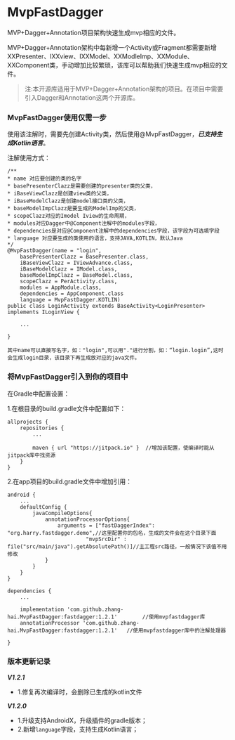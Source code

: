 # MvpFastDagger
MVP+Dagger+Annotation项目架构快速生成mvp相应的文件。

MVP+Dagger+Annotation架构中每新增一个Activity或Fragment都需要新增XXPresenter、IXXview、IXXModel、XXModleImp、XXModule、XXComponent类，手动增加比较繁琐，该库可以帮助我们快速生成mvp相应的文件。

> 注:本开源库适用于MVP+Dagger+Annotation架构的项目。在项目中需要引入Dagger和Annotation这两个开源库。

### MvpFastDagger使用仅需一步 ###

使用该注解时，需要先创建Activity类，然后使用@MvpFastDagger，***已支持生成Kotlin语言***。

注解使用方式：
    
	/**
	* name 对应要创建的类的名字
	* basePresenterClazz是需要创建的presenter类的父类，
	* iBaseViewClazz是创建view类的父类，
	* iBaseModelClazz是创建model接口类的父类，
	* baseModelImpClazz是要生成的ModelImp的父类，
	* scopeClazz对应的Imodel Iview的生命周期，
	* modules对应Dagger中@Component注解中的modules字段，
	* dependencies是对应@Component注解中的dependencies字段，该字段为可选填字段
	* language 对应要生成的类使用的语言，支持JAVA,KOTLIN，默认Java
	*/
	@MvpFastDagger(name = "login",
        basePresenterClazz = BasePresenter.class,
        iBaseViewClazz = IViewAdvance.class,
        iBaseModelClazz = IModel.class,
        baseModelImpClazz = BaseModel.class,
        scopeClazz = PerActivity.class,
        modules = AppModule.class,
        dependencies = AppComponent.class
        language = MvpFastDagger.KOTLIN)
	public class LoginActivity extends BaseActivity<LoginPresenter> implements ILoginView {
		
		...

	}

`` 其中name可以直接写名字，如："login",可以用"."进行分割，如：“login.login”,这时会生成login目录，该目录下再生成放对应的java文件。 ``

### 将MvpFastDagger引入到你的项目中 ###

在Gradle中配置设置：

1.在根目录的build.gradle文件中配置如下：
	
	allprojects {
    	repositories {
    	    ...
    	    
    	    maven { url "https://jitpack.io" }  //增加该配置，使编译时能从jitpack库中找资源
    	}
	}

2.在app项目的build.gradle文件中增加引用：

	android {
    	...
		defaultConfig {
        	javaCompileOptions{
        	    annotationProcessorOptions{
					arguments = ["fastDaggerIndex": "org.harry.fastdagger.demo",//这里配置你的包名，生成的文件会在这个目录下面
                             "mvpSrcDir" : file("src/main/java").getAbsolutePath()]//主工程src路径，一般情况下该值不用修改
        	    }
        	}
    	}
	}

	dependencies {
		...
		
		implementation 'com.github.zhang-hai.MvpFastDagger:fastdagger:1.2.1'		//使用mvpfastdagger库
    	annotationProcessor 'com.github.zhang-hai.MvpFastDagger:fastdagger:1.2.1'	//使用mvpfastdagger库中的注解处理器
		
	}


### 版本更新记录 ###
***V1.2.1***
- 1.修复再次编译时，会删除已生成的kotlin文件

***V1.2.0***

- 1.升级支持AndroidX，升级插件的gradle版本；
- 2.新增`language`字段，支持生成Kotlin语言；
